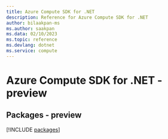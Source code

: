 ```yaml
---
title: Azure Compute SDK for .NET
description: Reference for Azure Compute SDK for .NET
author: bilaakpan-ms
ms.author: saakpan
ms.data: 02/10/2023
ms.topic: reference
ms.devlang: dotnet
ms.service: compute
---
```

# Azure Compute SDK for .NET - preview
## Packages - preview
[!INCLUDE [packages](compute-index.md)]